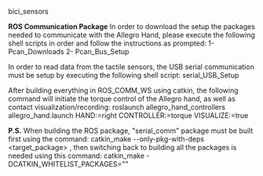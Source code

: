bici_sensors

**ROS Communication Package**
In order to download the setup the packages needed to communicate with the Allegro Hand, please execute the following shell scripts in order and follow the instructions as prompted:
1- Pcan_Downloads
2- Pcan_Bus_Setup

In order to read data from the tactile sensors, the USB serial communication must be setup by executing the following shell script:
serial_USB_Setup

After building everything in ROS_COMM_WS using catkin, the following command will initiate the torque control of the Allegro hand, as well as contact visualization/recording:
roslaunch allegro_hand_controllers allegro_hand.launch HAND:=right CONTROLLER:=torque VISUALIZE:=true

**P.S.** When building the ROS package, "serial_comm" package must be built first using the command: catkin_make --only-pkg-with-deps <target_package> , then switching back to building all the packages is needed using this command: catkin_make -DCATKIN_WHITELIST_PACKAGES=""
